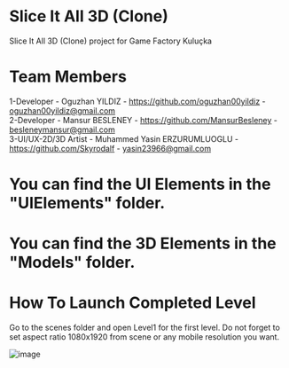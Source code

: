 # Slice It All 3D (Clone)
 Slice It All 3D (Clone) project for Game Factory Kuluçka
 
# Team Members 
1-Developer - Oguzhan YILDIZ - https://github.com/oguzhan00yildiz - oguzhan00yildiz@gmail.com \
2-Developer - Mansur BESLENEY - https://github.com/MansurBesleney - besleneymansur@gmail.com \
3-UI/UX-2D/3D Artist - Muhammed Yasin ERZURUMLUOGLU - https://github.com/Skyrodalf - yasin23966@gmail.com 
  
# You can find the UI Elements in the "UIElements" folder.

# You can find the 3D Elements in the "Models" folder.

# How To Launch Completed Level
Go to the scenes folder and open Level1 for the first level.
Do not forget to set aspect ratio 1080x1920 from scene or any mobile resolution you want.

![image](https://user-images.githubusercontent.com/95942385/227786655-7b63ce0e-2a27-4429-9e37-f95813a0339a.png)

